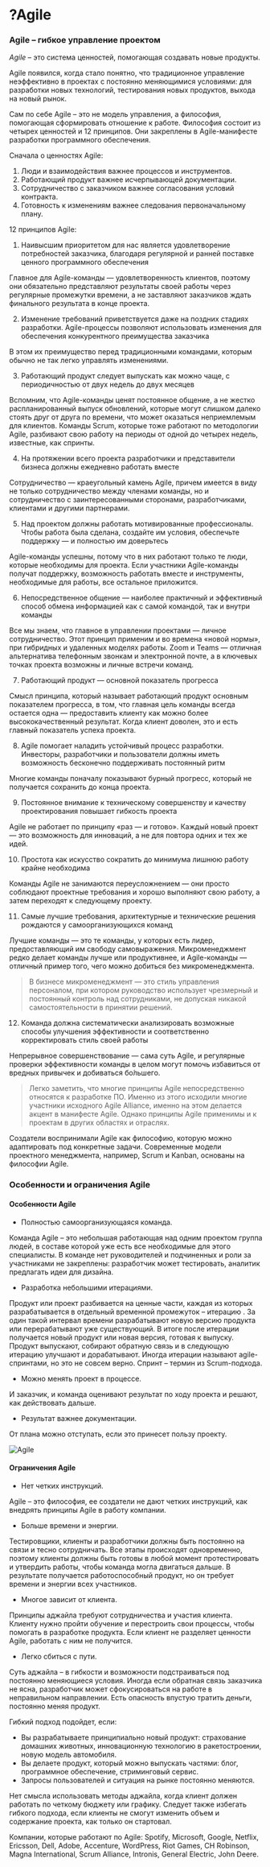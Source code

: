# ?Agile

### Agile – гибкое управление проектом

_Agile_ – это система ценностей, помогающая создавать новые продукты.

Agile появился, когда стало понятно, что традиционное управление неэффективно в проектах с постоянно меняющимися условиями: для разработки новых технологий, тестирования новых продуктов, выхода на новый рынок. 

Сам по себе Agile – это не модель управления, а философия, помогающая сформировать отношение к работе. Философия состоит из четырех ценностей и 12 принципов. Они закреплены в Agile-манифесте разработки программного обеспечения.

Сначала о ценностях Agile:

1. Люди и взаимодействия важнее процессов и инструментов.
2. Работающий продукт важнее исчерпывающей документации.
3. Сотрудничество с заказчиком важнее согласования условий контракта.
4. Готовность к изменениям важнее следования первоначальному плану.

12 принципов Agile:

1. Наивысшим приоритетом для нас является удовлетворение потребностей заказчика, благодаря регулярной и ранней поставке ценного программного обеспечения

Главное для Agile-команды — удовлетворенность клиентов, поэтому они обязательно представляют результаты своей работы через регулярные промежутки времени, а не заставляют заказчиков ждать финального результата в конце проекта.

2. Изменение требований приветствуется даже на поздних стадиях разработки. Agile-процессы позволяют использовать изменения для обеспечения конкурентного преимущества заказчика

В этом их преимущество перед традиционными командами, которым обычно не так легко управлять изменениями.

3. Работающий продукт следует выпускать как можно чаще, с периодичностью от двух недель до двух месяцев

Вспомним, что Agile-команды ценят постоянное общение, а не жестко распланированный выпуск обновлений, которые могут слишком далеко стоять друг от друга по времени, что может оказаться неприемлемым для клиентов. Команды Scrum, которые тоже работают по методологии Agile, разбивают свою работу на периоды от одной до четырех недель, известные, как спринты.

4. На протяжении всего проекта разработчики и представители бизнеса должны ежедневно работать вместе

Сотрудничество — краеугольный камень Agile, причем имеется в виду не только сотрудничество между членами команды, но и сотрудничество с заинтересованными сторонами, разработчиками, клиентами и другими партнерами.

5. Над проектом должны работать мотивированные профессионалы. Чтобы работа была сделана, создайте им условия, обеспечьте поддержку — и полностью им доверьтесь

Agile-команды успешны, потому что в них работают только те люди, которые необходимы для проекта. Если участники Agile-команды получат поддержку, возможность работать вместе и инструменты, необходимые для работы, все остальное приложится.

6. Непосредственное общение — наиболее практичный и эффективный способ обмена информацией как с самой командой, так и внутри команды

Все мы знаем, что главное в управлении проектами — личное сотрудничество. Этот принцип применим и во времена «новой нормы», при гибридных и удаленных моделях работы. Zoom и Teams — отличная альтернатива телефонным звонкам и электронной почте, а в ключевых точках проекта возможны и личные встречи команд.

7. Работающий продукт — основной показатель прогресса

Смысл принципа, который называет работающий продукт основным показателем прогресса, в том, что главная цель команды всегда остается одна — предоставить клиенту как можно более высококачественный результат. Когда клиент доволен, это и есть главный показатель успеха проекта.

8. Agile помогает наладить устойчивый процесс разработки. Инвесторы, разработчики и пользователи должны иметь возможность бесконечно поддерживать постоянный ритм

Многие команды поначалу показывают бурный прогресс, который не получается сохранить до конца проекта.

9. Постоянное внимание к техническому совершенству и качеству проектирования повышает гибкость проекта

Agile не работает по принципу «раз — и готово». Каждый новый проект — это возможность для инноваций, а не для повтора одних и тех же идей.

10. Простота как искусство сократить до минимума лишнюю работу крайне необходима

Команды Agile не занимаются переусложнением — они просто соблюдают проектные требования и хорошо выполняют свою работу, а затем переходят к следующему проекту.

11. Самые лучшие требования, архитектурные и технические решения рождаются у самоорганизующихся команд

Лучшие команды — это те команды, у которых есть лидер, предоставляющий им свободу самовыражения. Микроменеджмент редко делает команды лучше или продуктивнее, и Agile-команды — отличный пример того, чего можно добиться без микроменеджмента.

> В бизнесе микроменеджмент — это стиль управления персоналом, при котором руководство использует чрезмерный и постоянный контроль над сотрудниками, не допуская никакой самостоятельности в принятии решений.

12. Команда должна систематически анализировать возможные способы улучшения эффективности и соответственно корректировать стиль своей работы

Непрерывное совершенствование — сама суть Agile, и регулярные проверки эффективности команды в целом могут помочь избавиться от вредных привычек и добиваться бо́льшего.

> Легко заметить, что многие принципы Agile непосредственно относятся к разработке ПО. Именно из этого исходили многие участники исходного Agile Alliance, именно на этом делается акцент в манифесте Agile. Однако принципы Agile применимы и к проектам в других областях и отраслях.

Создатели воспринимали Agile как философию, которую можно адаптировать под конкретные задачи. Современные модели проектного менеджмента, например, Scrum и Kanban, основаны на философии Agile.

### Особенности и ограничения Agile

#### Особенности Agile

* Полностью самоорганизующаяся команда.

Команда Agile – это небольшая работающая над одним проектом группа людей, в составе которой уже есть все необходимые для этого специалисты. В команде нет руководителей и подчиненных и роли за участниками не закреплены: разработчик может тестировать, аналитик предлагать идеи для дизайна.

* Разработка небольшими итерациями.

Продукт или проект разбивается на ценные части, каждая из которых разрабатывается в отдельный временной промежуток –  итерацию . За один такой интервал времени разрабатывают новую версию продукта или перерабатывают уже существующий. В итоге после итерации получается новый продукт или новая версия, готовая к выпуску. Продукт выпускают, собирают обратную связь и в следующую итерацию улучшают и дорабатывают. Иногда итерации называют agile-спринтами, но это не совсем верно. Спринт – термин из Scrum-подхода.

* Можно менять проект в процессе.

И заказчик, и команда оценивают результат по ходу проекта и решают, как действовать дальше.

* Результат важнее документации.

От плана можно отступать, если это принесет пользу проекту. 

![Agile](../images/agile.jpg)

#### Ограничения Agile

* Нет четких инструкций.

Agile – это философия, ее создатели не дают четких инструкций, как внедрять принципы Agile в работу компании. 

* Больше времени и энергии.

Тестировщики, клиенты и разработчики должны быть постоянно на связи и тесно сотрудничать. Все этапы происходят одновременно, поэтому клиенты должны быть готовы в любой момент протестировать и утвердить работы, чтобы команда могла двигаться дальше. В результате получается работоспособный продукт, но он требует времени и энергии всех участников.

* Многое зависит от клиента.

Принципы аджайла требуют сотрудничества и участия клиента. Клиенту нужно пройти обучение и перестроить свои процессы, чтобы помогать в разработке продукта. Если клиент не разделяет ценности Agile, работать с ним не получится.

* Легко сбиться с пути.

Суть аджайла – в гибкости и возможности подстраиваться под постоянно меняющиеся условия. Иногда если обратная связь заказчика не ясна, разработчик может сфокусироваться на работе в неправильном направлении. Есть опасность впустую тратить деньги, постоянно меняя продукт. 

Гибкий подход подойдет, если:

* Вы разрабатываете принципиально новый продукт: страхование домашних животных, инновационную технологию в ракетостроении, новую модель автомобиля.
* Вы делаете продукт, который можно выпускать частями: блог, программное обеспечение, стриминговый сервис.
* Запросы пользователей и ситуация на рынке постоянно меняются.

Нет смысла использовать методы аджайла, когда клиент должен работать по четкому бюджету или графику. Следует также избегать гибкого подхода, если клиенты не смогут изменить объем и содержание проекта, как только он стартовал.

Компании, которые работают по Agile: Spotify, Microsoft, Google, Netflix, Ericsson, Dell, Adobe, Accenture, WordPress, Riot Games, CH Robinson, Magna International, Scrum Alliance, Intronis, General Electric, John Deere.
